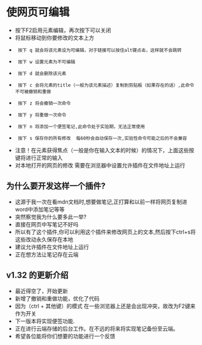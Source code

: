 # 使网页可编辑
* 按下F2启用元素编辑，再次按下可以关闭
* 将鼠标移动到你要修改的文本上方
*      按下 q 就会将该元素设为可编辑，对于链接可以按住alt键点击，这样就不会跳转
*      按下 w 设置元素为不可编辑
*      按下 d 就会删除该元素
*      按下 c 会将元素的title（一般为该元素描述）复制到剪贴板（如果存在的话）,此命令不可被撤销和重做
*      按下 z 将会撤销一次命令
*      按下 y 将重做一次命令
*      按下 n 将添加一个便签笔记,此命令处于实验期，无法正常使用
*      按下 s 保存你的所有修改  每60秒会自动保存一次,实验性命令可能之后的不会兼容
* 注意！在元素获得焦点（一般是你在输入文本的时候）的情况下，上面这些按键将进行正常的输入
* 对本地打开的网页的修改 需要在浏览器中设置允许插件在文件地址上运行

## 为什么要开发这样一个插件?
* 这源于我一次在看mdn文档时,想要做笔记,正打算和以前一样将网页复制进word中添加笔记等等
* 突然察觉我为什么要多此一举?
* 直接在网页中写笔记不好吗
* 所以有了这个插件,你可以利用这个插件来修改网页上的文本,然后按下ctrl+s将这些改动永久保存在本地
* 建议允许插件在文件地址上运行
* 正在想方法让笔记存在云端

## v1.32 的更新介绍
* 最近得空了，开始更新
* 新增了撤销和重做功能，优化了代码
* 因为（ctrl + 其他键）的模式 在一些浏览器上还是会出现冲突，故改为F2键来作为开关
* 下一版本将实现便签功能.
* 正在进行云端存储的后台工作。在不远的将来将实现笔记备份至云端。
* 希望各位能将你们想要的功能进行一个反馈